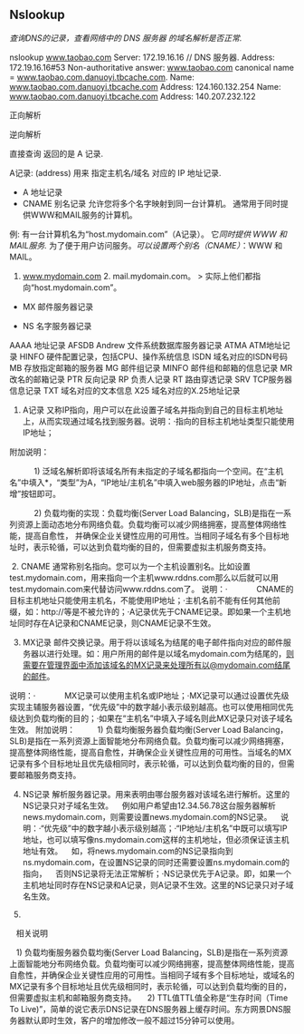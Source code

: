 ## Nslookup

*查询DNS的记录，查看网络中的 DNS 服务器 的域名解析是否正常.*

 nslookup www.taobao.com
Server:		172.19.16.16        // DNS 服务器.
Address:	172.19.16.16#53
Non-authoritative answer:
www.taobao.com	canonical name = www.taobao.com.danuoyi.tbcache.com.
Name:	www.taobao.com.danuoyi.tbcache.com
Address: 124.160.132.254
Name:	www.taobao.com.danuoyi.tbcache.com
Address: 140.207.232.122



正向解析

逆向解析



直接查询 返回的是 A 记录.



A记录: (address)
用来 指定主机名/域名 对应的 IP 地址记录.



- A     地址记录 
- CNAME 别名记录 
	允许您将多个名字映射到同一台计算机。 通常用于同时提供WWW和MAIL服务的计算机。

例:
有一台计算机名为“host.mydomain.com”（A记录）。 它*同时提供 WWW 和 MAIL服务.*
为了便于用户访问服务。*可以设置两个别名（CNAME）*：WWW 和 MAIL。 
1. www.mydomain.com
	2. mail.mydomain.com。
		> 实际上他们都指向“host.mydomain.com”。




- MX    邮件服务器记录



	 
- NS    名字服务器记录 

AAAA          地址记录 
AFSDB Andrew  文件系统数据库服务器记录 
ATMA          ATM地址记录 
HINFO         硬件配置记录，包括CPU、操作系统信息 
ISDN          域名对应的ISDN号码 
MB            存放指定邮箱的服务器 
MG            邮件组记录 
MINFO         邮件组和邮箱的信息记录 
MR            改名的邮箱记录 
PTR           反向记录 
RP            负责人记录 
RT            路由穿透记录 
SRV           TCP服务器信息记录 
TXT           域名对应的文本信息 
X25           域名对应的X.25地址记录




1. A记录 又称IP指向，用户可以在此设置子域名并指向到自己的目标主机地址上，从而实现通过域名找到服务器。说明：·指向的目标主机地址类型只能使用IP地址；   

附加说明：   

           1) 泛域名解析即将该域名所有未指定的子域名都指向一个空间。在“主机名”中填入*，“类型”为A，“IP地址/主机名”中填入web服务器的IP地址，点击“新增”按钮即可。   

           2) 负载均衡的实现：负载均衡(Server Load Balancing，SLB)是指在一系列资源上面动态地分布网络负载。负载均衡可以减少网络拥塞，提高整体网络性能，提高自愈性， 并确保企业关键性应用的可用性。当相同子域名有多个目标地址时，表示轮循，可以达到负载均衡的目的，但需要虚拟主机服务商支持。
  

 2. CNAME 通常称别名指向。您可以为一个主机设置别名。比如设置test.mydomain.com，用来指向一个主机www.rddns.com那么以后就可以用test.mydomain.com来代替访问www.rddns.com了。
说明：·
            CNAME的目标主机地址只能使用主机名，不能使用IP地址；·主机名前不能有任何其他前缀，如：http://等是不被允许的；·A记录优先于CNAME记录。即如果一个主机地址同时存在A记录和CNAME记录，则CNAME记录不生效。   

3. MX记录 邮件交换记录。用于将以该域名为结尾的电子邮件指向对应的邮件服务器以进行处理。如：用户所用的邮件是以域名mydomain.com为结尾的，则需要在管理界面中添加该域名的MX记录来处理所有以@mydomain.com结尾的邮件。   

说明：·
            MX记录可以使用主机名或IP地址；·MX记录可以通过设置优先级实现主辅服务器设置，“优先级”中的数字越小表示级别越高。也可以使用相同优先级达到负载均衡的目的；·如果在“主机名”中填入子域名则此MX记录只对该子域名生效。
附加说明：
         1) 负载均衡服务器负载均衡(Server Load Balancing，SLB)是指在一系列资源上面智能地分布网络负载。负载均衡可以减少网络拥塞，提高整体网络性能，提高自愈性，并确保企业关键性应用的可用性。当域名的MX记录有多个目标地址且优先级相同时，表示轮循，可以达到负载均衡的目的，但需要邮箱服务商支持。    

4. NS记录 解析服务器记录。用来表明由哪台服务器对该域名进行解析。这里的NS记录只对子域名生效。
   例如用户希望由12.34.56.78这台服务器解析news.mydomain.com，则需要设置news.mydomain.com的NS记录。
   说明：·“优先级”中的数字越小表示级别越高；·“IP地址/主机名”中既可以填写IP地址，也可以填写像ns.mydomain.com这样的主机地址，但必须保证该主机地址有效。
   如，将news.mydomain.com的NS记录指向到ns.mydomain.com，在设置NS记录的同时还需要设置ns.mydomain.com的指向，
   否则NS记录将无法正常解析；·NS记录优先于A记录。即，如果一个主机地址同时存在NS记录和A记录，则A记录不生效。这里的NS记录只对子域名生效。   

5.   

   相关说明    

   1) 负载均衡服务器负载均衡(Server Load Balancing，SLB)是指在一系列资源上面智能地分布网络负载。负载均衡可以减少网络拥塞，提高整体网络性能，提高自愈性，并确保企业关键性应用的可用性。当相同子域有多个目标地址，或域名的MX记录有多个目标地址且优先级相同时，表示轮循，可以达到负载均衡的目的，但需要虚拟主机和邮箱服务商支持。
    2) TTL值TTL值全称是“生存时间（Time To Live)”，简单的说它表示DNS记录在DNS服务器上缓存时间。东方网景DNS服务器默认即时生效，客户的增加修改一般不超过15分钟可以使用。  



















